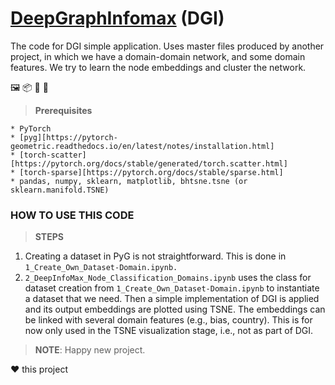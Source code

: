 
# [DeepGraphInfomax](https://arxiv.org/abs/1809.10341) (DGI) 

The code for DGI simple application. Uses master files produced by another project, in which we have a domain-domain network, and some domain features. We try to learn the node embeddings and cluster the network.

🖼️ 📦 🎯 🔄

> **Prerequisites** 

	* PyTorch
	* [pyg][https://pytorch-geometric.readthedocs.io/en/latest/notes/installation.html]
	* [torch-scatter][https://pytorch.org/docs/stable/generated/torch.scatter.html]
	* [torch-sparse][https://pytorch.org/docs/stable/sparse.html]
	* pandas, numpy, sklearn, matplotlib, bhtsne.tsne (or sklearn.manifold.TSNE)

### HOW TO USE THIS CODE

> **STEPS** 

1. Creating a dataset in PyG is not straightforward. This is done in ```1_Create_Own_Dataset-Domain.ipynb.``` 
2. ```2_DeepInfoMax_Node_Classification_Domains.ipynb``` uses the class for dataset creation from ```1_Create_Own_Dataset-Domain.ipynb``` to instantiate a dataset that we need. Then a simple implementation of DGI is applied and its output embeddings are plotted using TSNE. The embeddings can be linked with several domain features (e.g., bias, country). This is for now only used in the TSNE visualization stage, i.e., not as part of DGI.

> **NOTE**: Happy new project.


❤️ this project

